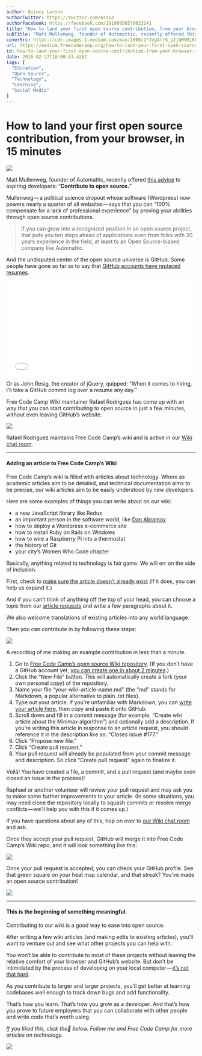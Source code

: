 ```yaml
---
author: Quincy Larson
authorTwitter: https://twitter.com/ossia
authorFacebook: https://facebook.com/10100956570023241
title: "How to land your first open source contribution, from your browser, in 15 minutes"
subTitle: "Matt Mullenweg, founder of Automattic, recently offered this advice to aspiring developers: “Contribute to open source.”..."
coverSrc: https://cdn-images-1.medium.com/max/1600/1*JygArrG_p2jQW9MiKFcGCg.gif
url: https://medium.freecodecamp.org/how-to-land-your-first-open-source-contribution-from-your-browser-in-15-minutes-756d9bbf81ad
id: how-to-land-your-first-open-source-contribution-from-your-browser-in-15-minutes-756d9bbf81ad
date: 2016-02-27T18:00:51.426Z
tags: [
  "Education",
  "Open Source",
  "Technology",
  "Learning",
  "Social Media"
]
---
```

# How to land your first open source contribution, from your browser, in 15 minutes



![](https://cdn-images-1.medium.com/max/1600/1*JygArrG_p2jQW9MiKFcGCg.gif)



Matt Mullenweg, founder of Automattic, recently offered [this advice](https://ma.tt/2016/02/getting-a-job-after-coding-bootcamp/) to aspiring developers: “**Contribute to open source.**”

Mullenweg — a political science dropout whose software (Wordpress) now powers nearly a quarter of all websites — says that you can “100% compensate for a lack of professional experience” by proving your abilities through open source contributions.

> If you can grow into a recognized position in an open source project, that puts you ten steps ahead of applications even from folks with 20 years experience in the field, at least to an Open Source-biased company like Automattic.

And the undisputed center of the open source universe is GitHub. Some people have gone so far as to say that [GitHub accounts have replaced resumes](http://code.dblock.org/2011/07/14/github-is-your-new-resume.html).





<iframe width="500" height="250" src="/media/8b288a1a8724aac7387939cf4832eb61?postId=756d9bbf81ad" data-media-id="8b288a1a8724aac7387939cf4832eb61" allowfullscreen="" frameborder="0"></iframe>





Or as John Resig, the creator of jQuery, quipped: “When it comes to hiring, I’ll take a GitHub commit log over a resume any day.”

Free Code Camp Wiki maintainer Rafael Rodriguez has come up with an way that you can start contributing to open source in just a few minutes, without even leaving GitHub’s website.



![](https://cdn-images-1.medium.com/max/1600/1*tFd7RJUU8T9wVhZzoVQyIw.jpeg)

Rafael Rodriguez maintains Free Code Camp’s wiki and is active in our [Wiki chat room](https://gitter.im/FreeCodeCamp/Wiki).













* * *







#### Adding an article to Free Code Camp’s Wiki

Free Code Camp’s wiki is filled with articles about technology. Where as academic articles aim to be detailed, and technical documentation aims to be precise, our wiki articles aim to be easily understood by new developers.

Here are some examples of things you can write about on our wiki:

*   a new JavaScript library like Redux
*   an important person in the software world, like [Dan Abramov](https://github.com/gaearon)
*   how to deploy a Wordpress e-commerce site
*   how to install Ruby on Rails on Windows
*   how to wire a Raspberry Pi into a thermostat
*   the history of Git
*   your city’s Women Who Code chapter

Basically, anything related to technology is fair game. We will err on the side of inclusion.

First, check to [make sure the article doesn’t already exist](https://gitter.im/FreeCodeCamp/wiki) (if it does, you can help us expand it.)

And if you can’t think of anything off the top of your head, you can choose a topic from our [article requests](https://github.com/FreeCodeCamp/wiki/issues) and write a few paragraphs about it.

We also welcome translations of existing articles into any world language.

Then you can contribute in by following these steps:







![](https://cdn-images-1.medium.com/max/2000/1*Akhl7oveuXo6Zb5QZYaOog.gif)

A recording of me making an example contribution in less than a minute.







1.  Go to [Free Code Camp’s open source Wiki repository](http://www.github.com/freecodecamp/wiki). (If you don’t have a GitHub account yet, [you can create one in about 2 minutes](http://www.freecodecamp.com/challenges/create-a-github-account-and-join-our-chat-rooms).)
2.  Click the “New File” button. This will automatically create a fork (your own personal copy) of the repository.
3.  Name your file “your-wiki-article-name.md” (the “md” stands for Markdown, a popular alternative to plain .txt files).
4.  Type out your article. If you’re unfamiliar with Markdown, you can [write your article here](https://jbt.github.io/markdown-editor), then copy and paste it onto GitHub.
5.  Scroll down and fill in a commit message (for example, “Create wiki article about the Minimax algorithm”) and optionally add a description. If you’re writing this article in response to an article request, you should reference it in the description like so: “Closes issue #177.”
6.  Click “Propose new file.”
7.  Click “Create pull request.”
8.  Your pull request will already be populated from your commit message and description. So click “Create pull request” again to finalize it.

Voilà! You have created a file, a commit, and a pull request (and maybe even closed an issue in the process)!

Raphael or another volunteer will review your pull request and may ask you to make some further improvements to your article. (In some situations, you may need clone the repository locally to squash commits or resolve merge conflicts — we’ll help you with this if it comes up.)

If you have questions about any of this, hop on over to [our Wiki chat room](https://gitter.im/FreeCodeCamp/wiki) and ask.

Once they accept your pull request, GitHub will merge it into Free Code Camp’s Wiki repo, and it will look something like this:



![](https://cdn-images-1.medium.com/max/1600/1*vRobXj44BlOqzBx3RCmI-A.jpeg)



Once your pull request is accepted, you can check your GitHub profile. See that green square on your heat map calendar, and that streak? You’ve made an open source contribution!



![](https://cdn-images-1.medium.com/max/1600/1*-R0uTUD2lfsFZjTDL3qonQ.jpeg)













* * *







#### This is the beginning of something meaningful.

Contributing to our wiki is a good way to ease into open source.

After writing a few wiki articles (and making edits to existing articles), you’ll want to venture out and see what other projects you can help with.

You won’t be able to contribute to most of these projects without leaving the relative comfort of your browser and GitHub’s website. But don’t be intimidated by the process of developing on your local computer — [it’s not that hard](https://github.com/FreeCodeCamp/FreeCodeCamp/wiki/How-To-Fork-And-Maintain-a-Local-Instance-of-Free-Code-Camp).

As you contribute to larger and larger projects, you’ll get better at learning codebases well enough to track down bugs and add functionality.

That’s how you learn. That’s how you grow as a developer. And that’s how you prove to future employers that you can collaborate with other people and write code that’s worth using.

_If you liked this, click the💚 below. Follow me and Free Code Camp for more articles on technology._



![](https://cdn-images-1.medium.com/max/1600/1*31StU5CNIHk8VDkSHWO6nA.gif)










